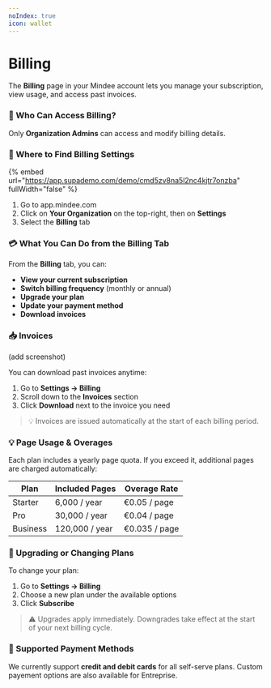 ```yaml
---
noIndex: true
icon: wallet
---
```


# Billing

The **Billing** page in your Mindee account lets you manage your subscription, view usage, and access past invoices.

### 🔐 Who Can Access Billing?

Only **Organization Admins** can access and modify billing details.

### 📍 Where to Find Billing Settings

{% embed url="https://app.supademo.com/demo/cmd5zv8na5l2nc4kjtr7onzba" fullWidth="false" %}

1. Go to app.mindee.com
2. Click on **Your Organization** on the top-right, then on **Settings**
3. Select the **Billing** tab

### 💳 What You Can Do from the Billing Tab

From the **Billing** tab, you can:

* **View your current subscription**
* **Switch billing frequency** (monthly or annual)
* **Upgrade your plan**
* **Update your payment method**
* **Download invoices**

### 📥 Invoices

(add screenshot)

You can download past invoices anytime:

1. Go to **Settings → Billing**
2. Scroll down to the **Invoices** section
3. Click **Download** next to the invoice you need

> 💡 Invoices are issued automatically at the start of each billing period.

### 💡 Page Usage & Overages

Each plan includes a yearly page quota. If you exceed it, additional pages are charged automatically:

| Plan     | Included Pages | Overage Rate  |
| -------- | -------------- | ------------- |
| Starter  | 6,000 / year   | €0.05 / page  |
| Pro      | 30,000 / year  | €0.04 / page  |
| Business | 120,000 / year | €0.035 / page |

### 🔁 Upgrading or Changing Plans

To change your plan:

1. Go to **Settings → Billing**
2. Choose a new plan under the available options
3. Click **Subscribe**

> ⚠️ Upgrades apply immediately. Downgrades take effect at the start of your next billing cycle.

### 🧾 Supported Payment Methods

We currently support **credit and debit cards** for all self-serve plans. Custom payement options are also available for Entreprise.

